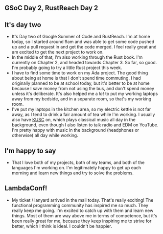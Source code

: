 ## GSoC Day 2, RustReach Day 2 

## It's day two
- It's Day two of Google Summer of Code and RustReach. I'm at home today, so I started around 9am and was able to get 
  some code pushed up and a pull request in and get the code merged. I feel really great and am excited to get the next 
  project to work on. 
- In the middle of that, I'm also working through the Rust book. I'm currently on Chapter 2, and headed towards Chapter 3.
  So far, so good. I'm probably going to try a little Rust project this week.
- I have to find some time to work on my Ada project. The good thing about being at home is that I don't spend time commuting.
  I had originally planned to be at school today, but it's better to be at home because I save money from not using the bus,
  and don't spend money unless it's deliberate. It's also helped me a *lot* to put my working laptops away from my bedside,
  and in a separate room, so that's my working room. 
- I've put my laptops in the kitchen area, so my electric kettle is not far away, as I tend to drink a fair amount of tea while
  I'm working. I usually also have [KUSC](https://www.kusc.org/) on, which plays classical music all day in the background, even though I also 
  listen to talk radio and EDM on YouTube. I'm pretty happy with music in the background (headphones or otherwise) all day while working.

## I'm happy to say
- That I love both of my projects, both of my teams, and both of the languages I'm working on. I'm legitimately happy to get 
  up each morning and learn new things and try to solve the problems. 
  
## LambdaConf!
- My ticket / lanyard arrived in the mail today. That's really exciting! The functional programming community has inspired me
  so much. They really keep me going. I'm excited to catch up with them and learn new things. Most of them are way above me 
  in terms of competence, but it's been really great for me, because they keep inspiring me to strive for better, which I think
  is ideal. I couldn't be happier. 
